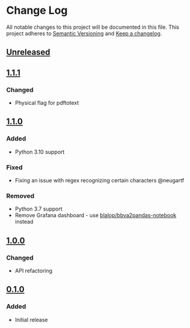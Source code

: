 # Change Log
All notable changes to this project will be documented in this file.
This project adheres to [Semantic Versioning](http://semver.org/) and [Keep a changelog](https://github.com/olivierlacan/keep-a-changelog).

## [Unreleased](https://github.com/blalop/bbva2pandas/tree/main)

## [1.1.1](https://github.com/idealista/bbva2pandas/tree/1.1.1)
### Changed
- Physical flag for pdftotext

## [1.1.0](https://github.com/idealista/bbva2pandas/tree/1.1.0)
### Added
- Python 3.10 support
### Fixed
- Fixing an issue with regex recognizing certain characters @neugartf
### Removed
- Python 3.7 support
- Remove Grafana dashboard - use [blalop/bbva2pandas-notebook](https://github.com/blalop/bbva2pandas-notebook) instead

## [1.0.0](https://github.com/idealista/bbva2pandas/tree/1.0.0)
### Changed
- API refactoring

## [0.1.0](https://github.com/idealista/bbva2pandas/tree/0.1.0)
### Added
- Initial release
